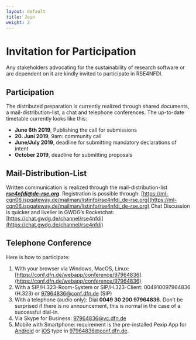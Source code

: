 ```yaml
---
layout: default
title: Join
weight: 2
---        
```


# Invitation for Participation
Any stakeholders advocating for the sustainability of research software or are dependent on it are kindly invited to participate in RSE4NFDI.

## Participation
The distributed preparation is currently realized through shared documents, a mail-distribution-list, a chat and telephone conferences.
The up-to-date timetable currently looks like this:
* **June 6th 2019**, Publishing the call for submissions
* **20. Juni 2019**, 9am: community call
* **June/July 2019**, deadline for submitting mandatory declarations of intent
* **October 2019**, deadline for submitting proposals

## Mail-Distribution-List
Written communication is realized through the mail-distribution-list ***rse4nfdi@de-rse.org***. Registration is possible through:
[https://ml-cgn06.ispgateway.de/mailman/listinfo/rse4nfdi_de-rse.org](https://ml-cgn06.ispgateway.de/mailman/listinfo/rse4nfdi_de-rse.org)
Chat
Discussion is quicker and livelier in GWDG’s Rocketchat:
[https://chat.gwdg.de/channel/rse4nfdi](https://chat.gwdg.de/channel/rse4nfdi)

## Telephone Conference

Here is how to participate:
1.	With your browser via Windows, MacOS, Linux:
[https://conf.dfn.de/webapp/conference/97964836](https://conf.dfn.de/webapp/conference/97964836)
2.	With a SIP/H.323-Room-System or SIP/H.323-Client: 004910097964836 (H.323) or 97964836@conf.dfn.de (SIP)
3.	With a telephone (audio only): Dial **0049 30 200 97964836**. Don’t be surprised if there is no announcement, this is normal in the case of a successful dial-in.
4.	Via Skype for Business: 97964836@vc.dfn.de
5.	Mobile with Smartphone: requirement is the pre-installed Pexip App for [Android](https://play.google.com/store/apps/details?id=com.pexip.infinityconnect) or [iOS](https://itunes.apple.com/us/app/pexip-infinity-connect/id1195088102) type in 97964836@conf.dfn.de.
